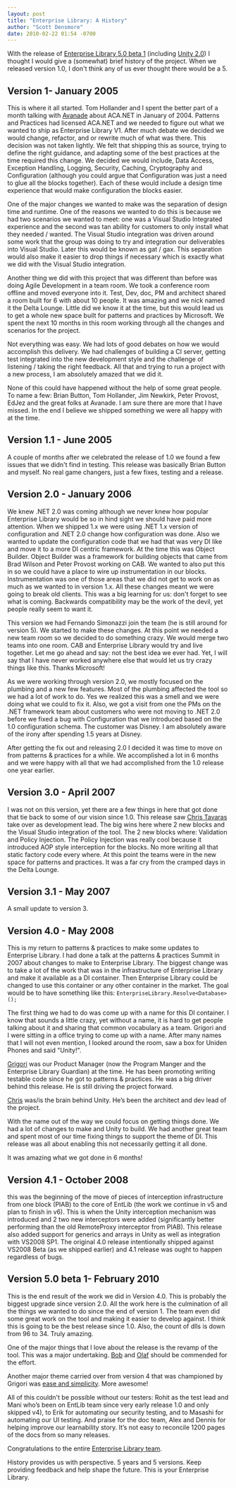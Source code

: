 ```yaml
---
layout: post
title: "Enterprise Library: A History"
author: "Scott Densmore"
date: 2010-02-22 01:54 -0700
---
```


With the release of [Enterprise Library 5.0 beta 1](http://www.codeplex.com/entlib) (including [Unity 2.0](http://unity.codeplex.com/wikipage?title=Unity2Beta1ChangeLog&referringTitle=Unity2%20Beta1)) I thought I would give a (somewhat) brief history of the project. When we released version 1.0, I don't think any of us ever thought there would be a 5.

Version 1- January 2005
-----------------------

This is where it all started. Tom Hollander and I spent the better part of a month talking with [Avanade](http://www.avanade.com/) about ACA.NET in January of 2004. Patterns and Practices had licensed ACA.NET and we needed to figure out what we wanted to ship as Enterprise Library V1. After much debate we decided we would change, refactor, and or rewrite much of what was there. This decision was not taken lightly. We felt that shipping this as source, trying to define the right guidance, and adapting some of the best practices at the time required this change. We decided we would include, Data Access, Exception Handling, Logging, Security, Caching, Cryptography and Configuration (although you could argue that Configuration was just a need to glue all the blocks together). Each of these would include a design time experience that would make configuration the blocks easier.

One of the major changes we wanted to make was the separation of design time and runtime. One of the reasons we wanted to do this is because we had two scenarios we wanted to meet: one was a Visual Studio Integrated experience and the second was tan ability for customers to only install what they needed / wanted. The Visual Studio integration was driven around some work that the group was doing to try and integration our deliverables into Visual Studio. Later this would be known as gat / gax. This separation would also make it easier to drop things if necessary which is exactly what we did with the Visual Studio integration.

Another thing we did with this project that was different than before was doing Agile Development in a team room. We took a conference room offline and moved everyone into it. Test, Dev, doc, PM and architect shared a room built for 6 with about 10 people. It was amazing and we nick named it the Delta Lounge. Little did we know it at the time, but this would lead us to get a whole new space built for patterns and practices by Microsoft. We spent the next 10 months in this room working through all the changes and scenarios for the project.

Not everything was easy. We had lots of good debates on how we would accomplish this delivery. We had challenges of building a CI server, getting test integrated into the new development style and the challenge of listening / taking the right feedback. All that and trying to run a project with a new process, I am absolutely amazed that we did it.

None of this could have happened without the help of some great people. To name a few: Brian Button, Tom Hollander, Jim Newkirk, Peter Provost, EdJez and the great folks at Avanade. I am sure there are more that I have missed. In the end I believe we shipped something we were all happy with at the time.

Version 1.1 - June 2005
-----------------------

A couple of months after we celebrated the release of 1.0 we found a few issues that we didn't find in testing. This release was basically Brian Button and myself. No real game changers, just a few fixes, testing and a release.

Version 2.0 - January 2006
--------------------------

We knew .NET 2.0 was coming although we never knew how popular Enterprise Library would be so in hind sight we should have paid more attention. When we shipped 1.x we were using .NET 1.x version of configuration and .NET 2.0 change how configuration was done. Also we wanted to update the configuration code that we had that was very DI like and move it to a more DI centric framework. At the time this was Object Builder. Object Builder was a framework for building objects that came from Brad Wilson and Peter Provost working on CAB. We wanted to also put this in so we could have a place to wire up instrumentation in our blocks. Instrumentation was one of those areas that we did not get to work on as much as we wanted to in version 1.x. All these changes meant we were going to break old clients. This was a big learning for us: don't forget to see what is coming. Backwards compatibility may be the work of the devil, yet people really seem to want it.

This version we had Fernando Simonazzi join the team (he is still around for version 5). We started to make these changes. At this point we needed a new team room so we decided to do something crazy. We would merge two teams into one room. CAB and Enterprise Library would try and live together. Let me go ahead and say: not the best idea we ever had. Yet, I will say that I have never worked anywhere else that would let us try crazy things like this. Thanks Microsoft!

As we were working through version 2.0, we mostly focused on the plumbing and a new few features. Most of the plumbing affected the tool so we had a lot of work to do. Yes we realized this was a smell and we were doing what we could to fix it. Also, we got a visit from one the PMs on the .NET framework team about customers who were not moving to .NET 2.0 before we fixed a bug with Configuration that we introduced based on the 1.0 configuration schema. The customer was Disney. I am absolutely aware of the irony after spending 1.5 years at Disney.

After getting the fix out and releasing 2.0 I decided it was time to move on from patterns & practices for a while. We accomplished a lot in 6 months and we were happy with all that we had accomplished from the 1.0 release one year earlier.

Version 3.0 - April 2007
------------------------

I was not on this version, yet there are a few things in here that got done that tie back to some of our vision since 1.0. This release saw [Chris Tavaras](http://www.tavaresstudios.com/Blog/) take over as development lead. The big wins here where 2 new blocks and the Visual Studio integration of the tool. The 2 new blocks where: Validation and Policy Injection. The Policy Injection was really cool because it introduced AOP style interception for the blocks. No more writing all that static factory code every where. At this point the teams were in the new space for patterns and practices. It was a far cry from the cramped days in the Delta Lounge.

Version 3.1 - May 2007
----------------------

A small update to version 3.

Version 4.0 - May 2008
----------------------

This is my return to patterns & practices to make some updates to Enterprise Library. I had done a talk at the patterns & practices Summit in 2007 about changes to make to Enterprise Library. The biggest change was to take a lot of the work that was in the infrastructure of Enterprise Library and make it available as a DI container. Then Enterprise Library could be changed to use this container or any other container in the market. The goal would be to have something like this: `EnterpriseLibrary.Resolve<Database>();`

The first thing we had to do was come up with a name for this DI container. I know that sounds a little crazy, yet without a name, it is hard to get people talking about it and sharing that common vocabulary as a team. Grigori and I were sitting in a office trying to come up with a name. After many names that I will not even mention, I looked around the room, saw a box for Uniden Phones and said "Unity!".

[Grigori](http://blogs.msdn.com/agile/default.aspx) was our Product Manager (now the Program Manger and the Enterprise Library Guardian) at the time. He has been promoting writing testable code since he got to patterns & practices. He was a big driver behind this release. He is still driving the project forward.

[Chris](http://www.tavaresstudios.com/Blog/) was/is the brain behind Unity. He’s been the architect and dev lead of the project.

With the name out of the way we could focus on getting things done. We had a lot of changes to make and Unity to build. We had another great team and spent most of our time fixing things to support the theme of DI. This release was all about enabling this not necessarily getting it all done.  

It was amazing what we got done in 6 months!

Version 4.1 - October 2008
--------------------------

this was the beginning of the move of pieces of interception infrastructure from one block (PIAB) to the core of EntLib (the work we continue in v5 and plan to finish in v6). This is when the Unity interception mechanism was introduced and 2 two new interceptors were added (significantly better performing than the old RemoteProxy interceptor from PIAB). This release also added support for generics and arrays in Unity as well as integration with VS2008 SP1. The original 4.0 release intentionally shipped against VS2008 Beta (as we shipped earlier) and 4.1 release was ought to happen regardless of bugs.

Version 5.0 beta 1- February 2010
---------------------------------

This is the end result of the work we did in Version 4.0. This is probably the biggest upgrade since version 2.0. All the work here is the culmination of all the things we wanted to do since the end of version 1. The team even did some great work on the tool and making it easier to develop against. I think this is going to be the best release since 1.0. Also, the count of dlls is down from 96 to 34. Truly amazing.

One of the major things that I love about the release is the revamp of the tool. This was a major undertaking. [Bob](http://blogs.msdn.com/bobbrum/) and [Olaf](http://bloggingabout.net/blogs/olaf/) should be commended for the effort.

Another major theme carried over from version 4 that was championed by Grigori was [ease and simplicity](http://blogs.msdn.com/agile/archive/2009/05/14/taking-user-experience-seriously.aspx). More awesome!

All of this couldn't be possible without our testers: Rohit as the test lead and Mani who’s been on EntLib team since very early release 1.0 and only skipped v4), to Erik for automating our security testing, and to Masashi for automating our UI testing. And praise for the doc team, Alex and Dennis for helping improve our learnability story. It’s not easy to reconcile 1200 pages of the docs from so many releases.

Congratulations to the entire [Enterprise Library team](http://entlib.codeplex.com/wikipage?title=EntLib5Team&referringTitle=EntLib5%20Beta1).

History provides us with perspective. 5 years and 5 versions. Keep providing feedback and help shape the future. This is your Enterprise Library.
